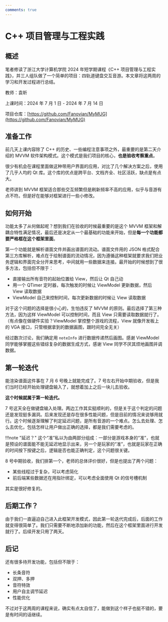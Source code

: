 ```yaml
---
comments: true
---
```


# C++ 项目管理与工程实践

## 概述

笔者修读了浙江大学计算机学院 2024 年短学期课程《C++ 项目管理与工程实践》，并三人组队做了一个简单的项目：四轨道键盘交互音游。本文章将这两周的学习和开发过程进行总结。

教师：袁昕

上课时间：2024 年 7 月 1 日 - 2024 年 7 月 14 日

项目仓库：[https://github.com/Fanovian/MyMUG](https://github.com/Fanovian/MyMUG)

## 准备工作

前几天上课内容除了 C++ 的历史、一些编程注意事项之外，最重要的是第二天介绍的 MVVM 软件架构模式。这个模式是我们项目的核心，**也是验收考察重点**。

很少有机会在课程里面做这种带用户界面的应用，对比了几个解决方案之后，使用了几乎人均的 Qt 库。这个库的优点是跨平台、文档齐全、社区活跃，缺点是有点大。

老师讲到 MVVM 框架适合那些交互频繁但是刷新频率不高的应用，似乎与音游有点不符。但是好在能够对框架进行一些小修改。

## 如何开始

功能太多了从何做起呢？想到我们在验收的时候最重要的是这个 MVVM 框架和解耦合特性满足情况，最后还是决定从一个最基础的功能来开始，但是**每一个功能都要严格框在这个框架里面**。

第一个功能就是解析谱面文件并画出谱面的流动。谱面文件用的 JSON 格式配合第三方库解析，难点在于绘制谱面的流动情况，因为遵循这种框架就要求我们把业务逻辑和界面完全分开来思考，中间就用一些数据来连接。最开始的时候想到了很多方法，包括但不限于：

* 直接输出所有音符的起始位置给 View，然后让 Qt 自己动
* 用一个 QTimer 定时器，每次触发的时候让 ViewModel 更新数据，然后 View 读取数据
* ViewModel 自己来控制时间，每次更新数据的时候让 View 读取数据

对于这个问题的选择是很小心的，生怕违反了 MVVM 的原则。最后选择了第三种方法，因为这样 ViewModel 可以控制时间，而且 View 只需要读取数据就行了。（有点像在做硬件实验？ViewModel 掌控整个游戏的流程，View 就像开发板上的 VGA 接口，只管根据拿到的数据画图，跟时间完全无关）

经过数次讨论，我们确定用 `noteInfo` 进行数据传递然后画图。感谢 ViewModel 同学能够掌握这些错综复杂的数据生成方式，感谢 View 同学不厌其烦地画图并调数据。

## 第一轮迭代

能渲染谱面这件事在 7 月 6 号晚上就能完成了。7 号左右开始中期验收，但是我们当时已经开始处理键盘输入了，就想着加上之后一块儿去验收。

**这个时候就属于第一轮迭代。**

7 号这天全在做键盘输入处理。两边工作其实挺顺利的，但是关于这个判定的问题还是发现挺多漏洞。后来发现还是存在很多性能问题，但是目前的情况来说够用就行。这个时候逐渐理解了判定延迟问题，是所有音游的一个难点。怎么去处理、怎么去优化，包括怎样让用户做出正确的选择，都是我们需要考虑的。

!!!note "延迟？"
    这个“准”私以为由两部分组成：一部分是游戏本身的“准”，也就是预设的谱面能不能无延迟地显示出来，另一个是玩家的“准”，也就是玩家在正确的时间按下按键之后，逻辑是否也能正确判定，这个问题很关键。

8 号中期验收，我们排第一个，老师的总体评价很好，但是也提出了两个问题：

- 某些线程过于复杂，可以考虑简化
- 前后端某些数据还在用指针绑定，可以考虑全面使用 Qt 的信号槽机制

其实是很好修复的。

## 后期工作？

由于我们一直逼迫自己进入此框架开发模式，因此第一轮迭代完成后，后面的工作就变得很简单了。我们只需要不断地添加新的功能，然后在这个框架里面进行开发就行了。后续开发只用了两天。

## 后记

还有很多待开发功能，包括但不限于：

* 长条音符
* 双押、多押
* 音符特效
* 用户自主调节延迟
* 性能优化

不过对于这两周的课程来说，确实有点太自信了，能做到这个样子也挺不错的，要是有时间的话继续。